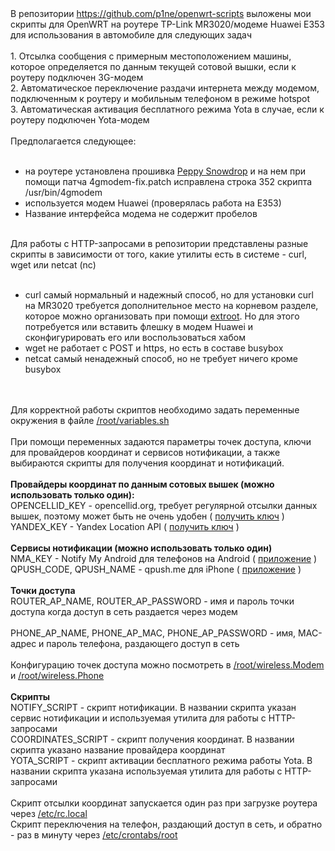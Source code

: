 <div dir="ltr" style="text-align: left;" trbidi="on">
В репозитории <a href="https://github.com/p1ne/openwrt-scripts">https://github.com/p1ne/openwrt-scripts</a> выложены мои скрипты для OpenWRT на роутере TP-Link MR3020/модеме Huawei E353 для использования в автомобиле для следующих задач<br />
<br />
1. Отсылка сообщения с примерным местоположением машины, которое определяется по данным текущей сотовой вышки, если к роутеру подключен 3G-модем<br />
2. Автоматическое переключение раздачи интернета между модемом, подключенным к роутеру и мобильным телефоном в режиме hotspot<br />
3. Автоматическая активация бесплатного режима Yota в случае, если к роутеру подключен Yota-модем<br />
<br />
Предполагается следующее:<br />
<br />
<ul style="text-align: left;">
<li>на роутере установлена прошивка <a href="http://acs-house.ru/category/files/">Peppy Snowdrop</a>&nbsp;и на нем при помощи патча 4gmodem-fix.patch исправлена строка 352 скрипта /usr/bin/4gmodem</li>
<li>используется модем Huawei (проверялась работа на E353)</li>
<li>Название интерфейса модема не содержит пробелов</li>
</ul>
<br />
Для работы с HTTP-запросами в репозитории представлены разные скрипты в зависимости от того, какие утилиты есть в системе - curl, wget или netcat (nc)<br />
<br />
<ul style="text-align: left;">
<li>curl самый нормальный и надежный способ, но для установки curl на MR3020 требуется дополнительное место на корневом разделе, которое можно организовать при помощи&nbsp;<a href="https://wiki.openwrt.org/ru/doc/howto/extroot">extroot</a>. Но для этого потребуется или вставить флешку в модем Huawei и сконфигурировать его или воспользоваться хабом</li>
<li>wget не работает с POST и https, но есть в составе busybox</li>
<li>netcat самый ненадежный способ, но не требует ничего кроме busybox</li>
</ul>
<br />
<div>
<br /></div>
Для корректной работы скриптов необходимо задать переменные окружения в файле <a href="https://github.com/p1ne/openwrt-scripts/blob/master/root/variables.sh">/root/variables.sh</a><br />
<br />
При помощи переменных задаются параметры точек доступа, ключи для провайдеров координат и сервисов нотификации, а также выбираются скрипты для получения координат и нотификаций.<br />
<br />
<b>Провайдеры координат по данным сотовых вышек (можно использовать только один):</b><br />
OPENCELLID_KEY - opencellid.org, требует регулярной отсылки данных вышек, поэтому может быть не очень удобен ( <a href="http://opencellid.org/#action=database.requestForApiKey">получить ключ</a>&nbsp;)<br />
YANDEX_KEY - Yandex Location API ( <a href="https://tech.yandex.ru/maps/keys/get/">получить ключ</a> )<br />
<br />
<b>Сервисы нотификации (можно использовать только один)</b><br />
NMA_KEY - Notify My Android для телефонов на Android ( <a href="https://play.google.com/store/apps/details?id=com.usk.app.notifymyandroid">приложение</a>&nbsp;)<br />
QPUSH_CODE, QPUSH_NAME - qpush.me для iPhone ( <a href="https://itunes.apple.com/us/app/qpush-push-text-links-from/id776837597">приложение</a> )<br />
<br />
<b>Точки доступа</b><br />
ROUTER_AP_NAME, ROUTER_AP_PASSWORD - имя и пароль точки доступа когда доступ в сеть раздается через модем<br />
<br />
PHONE_AP_NAME, PHONE_AP_MAC, PHONE_AP_PASSWORD - имя, MAC-адрес и пароль телефона, раздающего доступ в сеть<br />
<br />
Конфигурацию точек доступа можно посмотреть в <a href="https://github.com/p1ne/openwrt-scripts/blob/master/root/wireless.Modem">/root/wireless.Modem</a> и <a href="https://github.com/p1ne/openwrt-scripts/blob/master/root/wireless.Phone">/root/wireless.Phone</a><br />
<br />
<b>Скрипты</b><br />
NOTIFY_SCRIPT - скрипт нотификации. В названии скрипта указан сервис нотификации и используемая утилита для работы с HTTP-запросами<br />
COORDINATES_SCRIPT - скрипт получения координат. В названии скрипта указано название провайдера координат<br />
YOTA_SCRIPT - скрипт активации бесплатного режима работы Yota. В названии скрипта указана используемая утилита для работы с HTTP-запросами<br />
<br />
Скрипт отсылки координат запускается один раз при загрузке роутера через <a href="https://github.com/p1ne/openwrt-scripts/blob/master/etc/rc.local">/etc/rc.local</a><br />
Скрипт переключения на телефон, раздающий доступ в сеть, и обратно - раз в минуту через <a href="https://github.com/p1ne/openwrt-scripts/blob/master/etc/crontabs/root">/etc/crontabs/root</a><br />
<br /></div>
